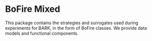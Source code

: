 # BoFire Mixed

This package contains the strategies and surrogates used during experiments for BARK,
in the form of BoFire classes. We provide data models and functional components.
